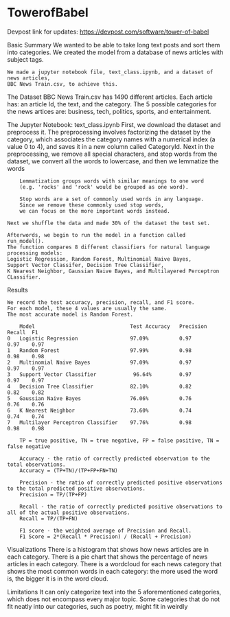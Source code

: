 # TowerofBabel
Devpost link for updates: https://devpost.com/software/tower-of-babel

Basic Summary
    We wanted to be able to take long text posts and sort them into categories. 
    We created the model from a database of news articles with subject tags.

    We made a jupyter notebook file, text_class.ipynb, and a dataset of news articles, 
    BBC News Train.csv, to achieve this.

The Dataset
    BBC News Train.csv has 1490 different articles. 
    Each article has: an article Id, the text, and the category.
    The 5 possible categories for the news artices are: 
    business, tech, politics, sports, and entertainment.

The Jupyter Notebook: text_class.ipynb
    First, we download the dataset and preprocess it.
    The preprocessing involves factorizing the dataset by the category,
    which associates the category names with a numerical index (a value 0 to 4), 
    and saves it in a new column called CategoryId.
    Next in the preprocessing, we remove all special characters, and stop words 
    from the dataset, we convert all the words to lowercase, and then we lemmatize the words
        
        Lemmatization groups words with similar meanings to one word 
        (e.g. 'rocks' and 'rock' would be grouped as one word).
        
        Stop words are a set of commonly used words in any language.
        Since we remove these commonly used stop words, 
        we can focus on the more important words instead.

    Next we shuffle the data and made 30% of the dataset the test set.
    
    Afterwords, we begin to run the model in a function called run_model().
    The function compares 8 different classifiers for natural language processing models:
    Logistic Regression, Random Forest, Multinomial Naive Bayes, 
    Support Vector Classifer, Decision Tree Classifier, 
    K Nearest Neighbor, Gaussian Naive Bayes, and Multilayered Perceptron CLassifier.

Results

    We record the test accuracy, precision, recall, and F1 score.
    For each model, these 4 values are usually the same.
    The most accurate model is Random Forest.

        Model	                            Test Accuracy	Precision	Recall	F1
    0	Logistic Regression	                97.09%	        0.97	    0.97	0.97
    1	Random Forest	                    97.99%	        0.98	    0.98	0.98
    2	Multinomial Naive Bayes	            97.09%	        0.97	    0.97	0.97
    3	Support Vector Classifier            96.64%	        0.97	    0.97	0.97
    4	Decision Tree Classifier            82.10%	        0.82	    0.82	0.82
    5	Gaussian Naive Bayes	            76.06%	        0.76	    0.76	0.76
    6	K Nearest Neighbor	                73.60%	        0.74	    0.74	0.74
    7   Multilayer Perceptron Classifier	97.76%	        0.98	    0.98	0.98

        TP = true positive, TN = true negative, FP = false positive, TN = false negative

        Accuracy - the ratio of correctly predicted observation to the total observations.
        Accuracy = (TP+TN)/(TP+FP+FN+TN)

        Precision - the ratio of correctly predicted positive observations to the total predicted positive observations.
        Precision = TP/(TP+FP)

        Recall - the ratio of correctly predicted positive observations to all of the actual positive observations.
        Recall = TP/(TP+FN)

        F1 score - the weighted average of Precision and Recall.
        F1 Score = 2*(Recall * Precision) / (Recall + Precision)

Visualizations
    There is a histogram that shows how news articles are in each category.
    There is a pie chart that shows the percentage of news articles in each category.
    There is a wordcloud for each news category that shows the most common words in each category:
    the more used the word is, the bigger it is in the word cloud.

Limitations
    It can only categorize text into the 5 aforementioned categories, which does
    not encompass every major topic. Some categories that do not fit neatly into our categories, 
    such as poetry, might fit in weirdly




